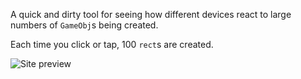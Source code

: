 A quick and dirty tool for seeing how different devices react to large numbers of `GameObj`s being created.

Each time you click or tap, 100 `rect`s are created.

![Site preview](https://user-images.githubusercontent.com/59726149/181383487-a30596bc-7e3a-4ade-9923-b732a9720a94.png)

